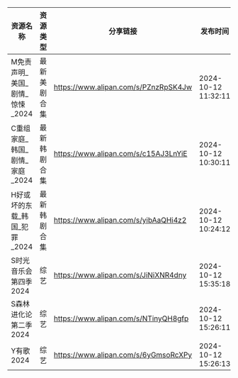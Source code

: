 | 资源名称                | 资源类型   | 分享链接                                 | 发布时间                |
| ------------------- | ------ | ------------------------------------ | ------------------- |
| M免责声明_美国_剧情_惊悚_2024 | 最新美剧合集 | https://www.alipan.com/s/PZnzRpSK4Jw | 2024-10-12 11:32:11 |
| C重组家庭_韩国_剧情_家庭_2024 | 最新韩剧合集 | https://www.alipan.com/s/c15AJ3LnYiE | 2024-10-12 10:30:11 |
| H好或坏的东载_韩国_犯罪_2024  | 最新韩剧合集 | https://www.alipan.com/s/yibAaQHi4z2 | 2024-10-12 10:24:12 |
| S时光音乐会第四季2024       | 综艺     | https://www.alipan.com/s/JiNiXNR4dny | 2024-10-12 15:35:18 |
| S森林进化论第二季2024       | 综艺     | https://www.alipan.com/s/NTinyQH8gfp | 2024-10-12 15:26:11 |
| Y有歌2024             | 综艺     | https://www.alipan.com/s/6yGmsoRcXPy | 2024-10-12 15:26:13 |
